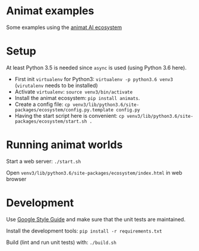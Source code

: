 Animat examples
===============

Some examples using the [animat AI ecosystem](https://github.com/animatai/ecosystem)


Setup
=====

At least Python 3.5 is needed since `async` is used (using Python 3.6 here).

* First init `virtualenv` for Python3: `virtualenv -p python3.6 venv3` (`virutalenv` needs to be installed)
* Activate `virtualenv`: `source venv3/bin/activate`
* Install the animat ecosystem: `pip install animats`.
* Create a config file: `cp venv3/lib/python3.6/site-packages/ecosystem/config.py.template config.py`
* Having the start script here is convenient: `cp venv3/lib/python3.6/site-packages/ecosystem/start.sh .`


Running animat worlds
=====================

Start a web server: `./start.sh`

Open `venv3/lib/python3.6/site-packages/ecosystem/index.html` in web browser


Development
===========

Use [Google Style Guide](https://google.github.io/styleguide/pyguide.html)
and make sure that the unit tests are maintained.

Install the development tools: `pip install -r requirements.txt`

Build (lint and run unit tests) with: `./build.sh`
